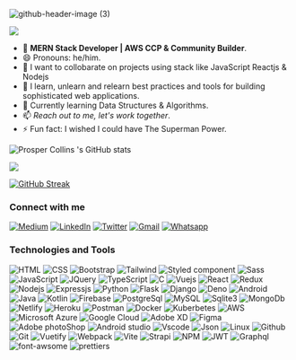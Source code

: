 ![github-header-image (3)](https://user-images.githubusercontent.com/55124189/177901330-283ebb4b-80af-4ec3-9b9e-bfbecbf4b314.png)

![](https://komarev.com/ghpvc/?username=papilocollanso&color=green)
- 👀 **MERN Stack Developer | AWS CCP & Community Builder**.
- 😄 Pronouns: he/him.
- 👯 I want to collobarate on projects using stack like JavaScript Reactjs & Nodejs 
- 🌱 I learn, unlearn and relearn best practices and tools for building sophisticated web applications.
- 🌱 Currently learning Data Structures & Algorithms.
- 📫 *Reach out to me, let's work together*.
- ⚡ Fun fact: I wished I could have The Superman Power.     

![Prosper Collins 's GitHub stats](https://github-readme-stats.vercel.app/api?username=papilocollanso&show_icons=true&theme=radical)



![](https://github-profile-summary-cards.vercel.app/api/cards/profile-details?username=papilocollanso&theme=vue)



[![GitHub Streak](https://github-readme-streak-stats.herokuapp.com/?user=papilocollanso)](https://git.io/streak-stats)


### Connect with me 

  
[![Medium](https://img.shields.io/badge/Medium-12100E?style=for-the-badge&logo=medium&logoColor=white)](https://medium.com/@papilo_collanso) [![LinkedIn](https://user-images.githubusercontent.com/55124189/177904680-920089a7-eb9a-42b1-a725-328031aa4294.svg)](https://linkedin.com/in/collins-prosper-919b9a191/)  [![Twitter](https://img.shields.io/badge/Twitter-1DA1F2?style=for-the-badge&logo=twitter&logoColor=white)](https://twitter.com/papilocollanso)  [![Gmail](https://img.shields.io/badge/Gmail-D14836?style=for-the-badge&logo=gmail&logoColor=white)](https://mail.google.com/mail/u/papilocollanso@gmail.com)  [![Whatsapp](https://img.shields.io/badge/WhatsApp-25D366?style=for-the-badge&logo=whatsapp&logoColor=white)](https://wa.me/08034206320)
  
### Technologies and Tools

![HTML](https://img.shields.io/badge/HTML5-E34F26?style=for-the-badge&logo=html5&logoColor=white)  ![CSS](https://img.shields.io/badge/CSS3-1572B6?style=for-the-badge&logo=css3&logoColor=white)  ![Bootstrap](https://img.shields.io/badge/Bootstrap-563D7C?style=for-the-badge&logo=bootstrap&logoColor=white)  	![Tailwind](https://img.shields.io/badge/Tailwind_CSS-38B2AC?style=for-the-badge&logo=tailwind-css&logoColor=white)  ![Styled component](https://img.shields.io/badge/styled--components-DB7093?style=for-the-badge&logo=styled-components&logoColor=white)  ![Sass](https://img.shields.io/badge/Sass-CC6699?style=for-the-badge&logo=sass&logoColor=white) ![JavaScript](https://img.shields.io/badge/JavaScript-323330?style=for-the-badge&logo=javascript&logoColor=F7DF1E)  ![JQuery](https://img.shields.io/badge/jQuery-0769AD?style=for-the-badge&logo=jquery&logoColor=white)    ![TypeScript](https://img.shields.io/badge/TypeScript-007ACC?style=for-the-badge&logo=typescript&logoColor=white)  ![C](https://img.shields.io/badge/C-00599C?style=for-the-badge&logo=c&logoColor=white)  ![ Vuejs](https://img.shields.io/badge/Vue.js-35495E?style=for-the-badge&logo=vuedotjs&logoColor=4FC08)    	![React](https://img.shields.io/badge/React-20232A?style=for-the-badge&logo=react&logoColor=61DAFB)  ![Redux](https://img.shields.io/badge/Redux-593D88?style=for-the-badge&logo=redux&logoColor=white)  ![Nodejs](https://img.shields.io/badge/Node.js-339933?style=for-the-badge&logo=nodedotjs&logoColor=white)  ![Expressjs](https://img.shields.io/badge/Express.js-000000?style=for-the-badge&logo=express&logoColor=white)  ![Python](https://img.shields.io/badge/Python-FFD43B?style=for-the-badge&logo=python&logoColor=blue)  ![Flask](https://img.shields.io/badge/Flask-000000?style=for-the-badge&logo=flask&logoColor=white)  ![Django](https://img.shields.io/badge/Django-092E20?style=for-the-badge&logo=django&logoColor=green)  ![Deno](https://img.shields.io/badge/Deno-white?style=for-the-badge&logo=deno&logoColor=464647)  	![Android](https://img.shields.io/badge/Android-3DDC84?style=for-the-badge&logo=android&logoColor=white)  ![Java](https://img.shields.io/badge/Java-ED8B00?style=for-the-badge&logo=java&logoColor=white)  	![Kotlin](https://img.shields.io/badge/Kotlin-0095D5?&style=for-the-badge&logo=kotlin&logoColor=white)  ![Firebase](https://img.shields.io/badge/firebase-ffca28?style=for-the-badge&logo=firebase&logoColor=black)  ![PostgreSql](https://img.shields.io/badge/PostgreSQL-316192?style=for-the-badge&logo=postgresql&logoColor=white) 	![MySQL](https://img.shields.io/badge/MySQL-005C84?style=for-the-badge&logo=mysql&logoColor=white)  ![Sqlite3](https://img.shields.io/badge/SQLite-07405E?style=for-the-badge&logo=sqlite&logoColor=white)	![MongoDb](https://img.shields.io/badge/MongoDB-4EA94B?style=for-the-badge&logo=mongodb&logoColor=white)  ![Netlify](https://img.shields.io/badge/Netlify-00C7B7?style=for-the-badge&logo=netlify&logoColor=white)  ![Heroku](https://img.shields.io/badge/Heroku-430098?style=for-the-badge&logo=heroku&logoColor=white) ![Postman](https://img.shields.io/badge/Postman-FF6C37?style=for-the-badge&logo=Postman&logoColor=white)  	![Docker](https://img.shields.io/badge/Docker-2CA5E0?style=for-the-badge&logo=docker&logoColor=white) 	![Kuberbetes](https://img.shields.io/badge/kubernetes-326ce5.svg?&style=for-the-badge&logo=kubernetes&logoColor=white)  	![AWS](https://img.shields.io/badge/Amazon_AWS-FF9900?style=for-the-badge&logo=amazonaws&logoColor=white)  ![Microsoft Azure](https://img.shields.io/badge/microsoft%20azure-0089D6?style=for-the-badge&logo=microsoft-azure&logoColor=white)  ![Google Cloud](https://img.shields.io/badge/Google_Cloud-4285F4?style=for-the-badge&logo=google-cloud&logoColor=white)  ![Adobe XD](https://img.shields.io/badge/Adobe%20XD-470137?style=for-the-badge&logo=Adobe%20XD&logoColor=#FF61F6)  ![Figma](https://img.shields.io/badge/Figma-F24E1E?style=for-the-badge&logo=figma&logoColor=white)  ![Adobe photoShop](https://img.shields.io/badge/Adobe%20Photoshop-31A8FF?style=for-the-badge&logo=Adobe%20Photoshop&logoColor=black)  ![Android studio](https://img.shields.io/badge/Android_Studio-3DDC84?style=for-the-badge&logo=android-studio&logoColor=white)  ![Vscode](https://img.shields.io/badge/VSCode-0078D4?style=for-the-badge&logo=visual%20studio%20code&logoColor=white)  ![Json](https://img.shields.io/badge/json-5E5C5C?style=for-the-badge&logo=json&logoColor=white)  ![Linux](https://img.shields.io/badge/Linux-FCC624?style=for-the-badge&logo=linux&logoColor=black)  ![Github](https://img.shields.io/badge/GitHub-100000?style=for-the-badge&logo=github&logoColor=white)  	![Git](https://img.shields.io/badge/GIT-E44C30?style=for-the-badge&logo=git&logoColor=white)  ![Vuetify](https://img.shields.io/badge/Vuetify-1867C0?style=for-the-badge&logo=vuetify&logoColor=white)  ![Webpack](	https://img.shields.io/badge/Webpack-8DD6F9?style=for-the-badge&logo=Webpack&logoColor=white)  ![Vite](	https://img.shields.io/badge/Tailwind_CSS-38B2AC?style=for-the-badge&logo=tailwind-css&logoColor=white)   ![Strapi](https://img.shields.io/badge/strapi-2e7eea?style=for-the-badge&logo=strapi&logoColor=white)  ![NPM](	https://img.shields.io/badge/kubernetes-326ce5.svg?&style=for-the-badge&logo=kubernetes&logoColor=white)
 	![JWT](https://img.shields.io/badge/JWT-000000?style=for-the-badge&logo=JSON%20web%20tokens&logoColor=white)  ![Graphql](	https://img.shields.io/badge/GraphQl-E10098?style=for-the-badge&logo=graphql&logoColor=white)  ![font-awsome](https://img.shields.io/badge/Font_Awesome-339AF0?style=for-the-badge&logo=fontawesome&logoColor=white)  ![prettiers](https://img.shields.io/badge/prettier-1A2C34?style=for-the-badge&logo=prettier&logoColor=F7BA3E)




